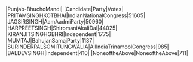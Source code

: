  
|Punjab-BhuchoMandi|
|Candidate|Party|Votes|
|PRITAMSINGHKOTBHAI|IndianNationalCongress|51605|
|JAGSIRSINGH|AamAadmiParty|50960|
|HARPREETSINGH|ShiromaniAkaliDal|44025|
|KIRANJITSINGHGEHRI|Independent|1775|
|MUMTAJ|BahujanSamajParty|1137|
|SURINDERPALSOMITUNGWALIA|AllIndiaTrinamoolCongress|985|
|BALDEVSINGH|Independent|410|
|NoneoftheAbove|NoneoftheAbove|711|
